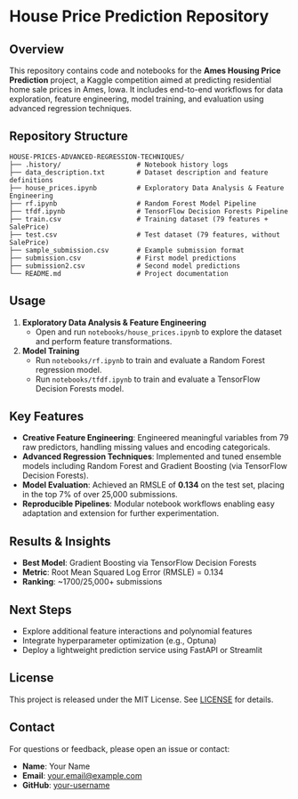 # House Price Prediction Repository

## Overview
This repository contains code and notebooks for the **Ames Housing Price Prediction** project, a Kaggle competition aimed at predicting residential home sale prices in Ames, Iowa. It includes end-to-end workflows for data exploration, feature engineering, model training, and evaluation using advanced regression techniques.

## Repository Structure
```
HOUSE-PRICES-ADVANCED-REGRESSION-TECHNIQUES/
├── .history/                   # Notebook history logs
├── data_description.txt        # Dataset description and feature definitions
├── house_prices.ipynb          # Exploratory Data Analysis & Feature Engineering
├── rf.ipynb                    # Random Forest Model Pipeline
├── tfdf.ipynb                  # TensorFlow Decision Forests Pipeline
├── train.csv                   # Training dataset (79 features + SalePrice)
├── test.csv                    # Test dataset (79 features, without SalePrice)
├── sample_submission.csv       # Example submission format
├── submission.csv              # First model predictions
├── submission2.csv             # Second model predictions
└── README.md                   # Project documentation
```


## Usage
1. **Exploratory Data Analysis & Feature Engineering**
   - Open and run `notebooks/house_prices.ipynb` to explore the dataset and perform feature transformations.
2. **Model Training**
   - Run `notebooks/rf.ipynb` to train and evaluate a Random Forest regression model.
   - Run `notebooks/tfdf.ipynb` to train and evaluate a TensorFlow Decision Forests model.

## Key Features
- **Creative Feature Engineering**: Engineered meaningful variables from 79 raw predictors, handling missing values and encoding categoricals.
- **Advanced Regression Techniques**: Implemented and tuned ensemble models including Random Forest and Gradient Boosting (via TensorFlow Decision Forests).
- **Model Evaluation**: Achieved an RMSLE of **0.134** on the test set, placing in the top 7% of over 25,000 submissions.
- **Reproducible Pipelines**: Modular notebook workflows enabling easy adaptation and extension for further experimentation.

## Results & Insights
- **Best Model**: Gradient Boosting via TensorFlow Decision Forests
- **Metric**: Root Mean Squared Log Error (RMSLE) = 0.134
- **Ranking**: ~1700/25,000+ submissions

## Next Steps
- Explore additional feature interactions and polynomial features
- Integrate hyperparameter optimization (e.g., Optuna)
- Deploy a lightweight prediction service using FastAPI or Streamlit

## License
This project is released under the MIT License. See [LICENSE](LICENSE) for details.

## Contact
For questions or feedback, please open an issue or contact:
- **Name**: Your Name
- **Email**: your.email@example.com
- **GitHub**: [your-username](https://github.com/your-username)
